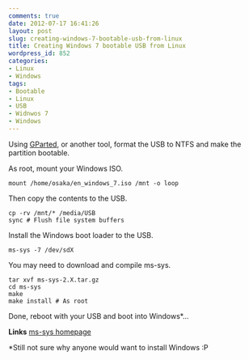 ```yaml
---
comments: true
date: 2012-07-17 16:41:26
layout: post
slug: creating-windows-7-bootable-usb-from-linux
title: Creating Windows 7 bootable USB from Linux
wordpress_id: 852
categories:
- Linux
- Windows
tags:
- Bootable
- Linux
- USB
- Widnwos 7
- Windows
---
```


Using [GParted](http://gparted.sourceforge.net/), or another tool, format the USB to NTFS and make the partition bootable.

As root, mount your Windows ISO.

    
    
    mount /home/osaka/en_windows_7.iso /mnt -o loop
    



Then copy the contents to the USB.

    
    
    cp -rv /mnt/* /media/USB
    sync # Flush file system buffers
    



Install the Windows boot loader to the USB.

    
    
    ms-sys -7 /dev/sdX
    



You may need to download and compile ms-sys. 

    
    
    tar xvf ms-sys-2.X.tar.gz
    cd ms-sys
    make
    make install # As root
    



Done, reboot with your USB and boot into Windows\*...

**Links**
[ms-sys homepage](http://ms-sys.sourceforge.net/)

\*Still not sure why anyone would want to install Windows :P

